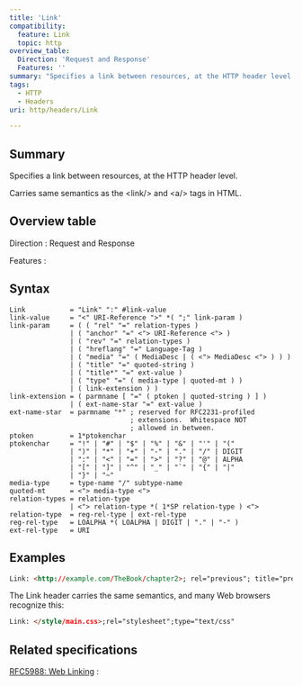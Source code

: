 ```yaml
---
title: 'Link'
compatibility:
  feature: Link
  topic: http
overview_table:
  Direction: 'Request and Response'
  Features: ''
summary: "Specifies a link between resources, at the HTTP header level.\n"
tags:
  - HTTP
  - Headers
uri: http/headers/Link

---
```

## Summary

Specifies a link between resources, at the HTTP header level.

Carries same semantics as the \<link/\> and \<a/\> tags in HTML.

## Overview table

Direction
:   Request and Response

Features
:

## Syntax

    Link           = "Link" ":" #link-value
    link-value     = "<" URI-Reference ">" *( ";" link-param )
    link-param     = ( ( "rel" "=" relation-types )
                   | ( "anchor" "=" <"> URI-Reference <"> )
                   | ( "rev" "=" relation-types )
                   | ( "hreflang" "=" Language-Tag )
                   | ( "media" "=" ( MediaDesc | ( <"> MediaDesc <"> ) ) )
                   | ( "title" "=" quoted-string )
                   | ( "title*" "=" ext-value )
                   | ( "type" "=" ( media-type | quoted-mt ) )
                   | ( link-extension ) )
    link-extension = ( parmname [ "=" ( ptoken | quoted-string ) ] )
                   | ( ext-name-star "=" ext-value )
    ext-name-star  = parmname "*" ; reserved for RFC2231-profiled
                                  ; extensions.  Whitespace NOT
                                  ; allowed in between.
    ptoken         = 1*ptokenchar
    ptokenchar     = "!" | "#" | "$" | "%" | "&" | "'" | "("
                   | ")" | "*" | "+" | "-" | "." | "/" | DIGIT
                   | ":" | "<" | "=" | ">" | "?" | "@" | ALPHA
                   | "[" | "]" | "^" | "_" | "`" | "{" | "|"
                   | "}" | "~"
    media-type     = type-name "/" subtype-name
    quoted-mt      = <"> media-type <">
    relation-types = relation-type
                   | <"> relation-type *( 1*SP relation-type ) <">
    relation-type  = reg-rel-type | ext-rel-type
    reg-rel-type   = LOALPHA *( LOALPHA | DIGIT | "." | "-" )
    ext-rel-type   = URI

## Examples

``` html
Link: <http://example.com/TheBook/chapter2>; rel="previous"; title="previous chapter"
```

The Link header carries the same semantics, and many Web browsers recognize this:

``` html
Link: </style/main.css>;rel="stylesheet";type="text/css"
```

## Related specifications

[RFC5988: Web Linking](http://tools.ietf.org/html/rfc5988)
:

